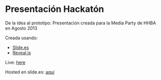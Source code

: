 Presentación Hackatón
=====================

De la idea al prototipo: Presentación creada para la Media Party de HHBA en Agosto 2013

Creada usando:
- [Slide.es](http://slid.es) 
- [Reveal.js](https://github.com/hakimel/reveal.js)

Live: [here](http://www.nardoz.com/presentacion-hackaton/)

Hosted en slide.es: [aquí](http://slid.es/palamago/de-la-idea-al-prototipo-en-una-hackaton/fullscreen)
